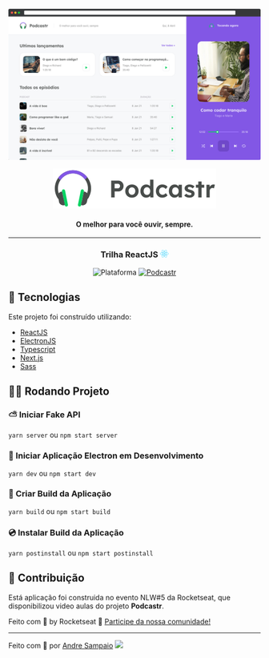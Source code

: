 ![Podcastr preview](.github/app-preview.png)

<div align="center">
  <img src=".github/logo.svg" alt="Podcastr logo">
</div>

<h4 align="center">
  <strong>O melhor para você ouvir, sempre.</strong>
</h4>

---

<h3 align="center">
    Trilha ReactJS <img src="./.github/logo-react.svg" height="15" alt="logo react">
</h3>

<p align="center">
    <img alt="Plataforma" src="https://img.shields.io/static/v1?label=Plataforma&message=PC&color=04d361&labelColor=8257e5">
    <a aria-label="Completado" href="https://nextlevelweek.com/episodios/react/5/edicao/5">
        <img alt="Podcastr" src="https://img.shields.io/badge/Podcastr-NLW 5.0-04d361?logo=data:image/png;base64,iVBORw0KGgoAAAANSUhEUgAAABAAAAAQCAMAAAAoLQ9TAAAALVBMVEVHcExxWsF0XMJzXMJxWcFsUsD///9jRrzY0u6Xh9Gsn9n39fyMecy0qd2bjNJWBT0WAAAABHRSTlMA2Do606wF2QAAAGlJREFUGJVdj1cWwCAIBLEsRU3uf9xobDH8+GZwUYi8i6ucJwrxKE+7D0G9Q4vlYqtmCSjndr4CgCgzlyFgfKfKCVO0LrPKjmiqMxGXkJwNnXskqWG+1oSM+BSwD8f29YLNjvx/OQrn+g99oQSoNmt3PgAAAABJRU5ErkJggg==&labelColor=8257e5"></img>
    </a>
</p>

## 🚀 Tecnologias

Este projeto foi construído utilizando:

- [ReactJS](https://reactjs.org/)
- [ElectronJS](https://www.electronjs.org/)
- [Typescript](https://www.typescriptlang.org/)
- [Next.js](https://nextjs.org/)
- [Sass](https://sass-lang.com/)

## 🏃‍♂ Rodando Projeto

### ⛅ Iniciar Fake API

`yarn server` ou `npm start server`

### 🧱 Iniciar Aplicação Electron em Desenvolvimento

`yarn dev` ou `npm start dev`

### 🏰 Criar Build da Aplicação

`yarn build` ou `npm start build`

### 💿 Instalar Build da Aplicação

`yarn postinstall` ou `npm start postinstall`

## 📢 Contribuição

Está aplicação foi construida no evento NLW#5 da Rocketseat, que disponibilizou video aulas do projeto **Podcastr**.

Feito com 💜 by Rocketseat :wave: [Participe da nossa comunidade!](https://discord.gg/YxU7fJT)

---

Feito com 💜 por [Andre Sampaio](https://github.com/apsampaio) <img src="https://media.giphy.com/media/hvRJCLFzcasrR4ia7z/giphy.gif" width="25px">
